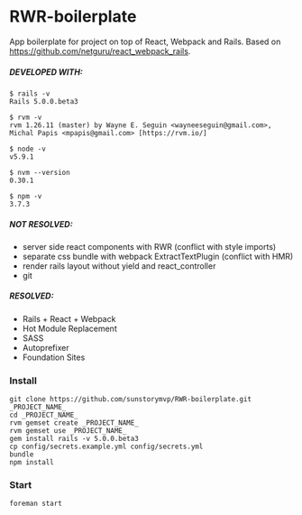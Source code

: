 # RWR-boilerplate

App boilerplate for project on top of React, Webpack and Rails.
Based on https://github.com/netguru/react_webpack_rails.

##### DEVELOPED WITH:

```
$ rails -v
Rails 5.0.0.beta3

$ rvm -v
rvm 1.26.11 (master) by Wayne E. Seguin <wayneeseguin@gmail.com>, Michal Papis <mpapis@gmail.com> [https://rvm.io/]

$ node -v
v5.9.1

$ nvm --version
0.30.1

$ npm -v
3.7.3
```

##### NOT RESOLVED:
* server side react components with RWR (conflict with style imports)
* separate css bundle with webpack ExtractTextPlugin (conflict with HMR)
* render rails layout without yield and react_controller
* git

##### RESOLVED:
* Rails + React + Webpack
* Hot Module Replacement
* SASS
* Autoprefixer
* Foundation Sites

### Install

```
git clone https://github.com/sunstorymvp/RWR-boilerplate.git _PROJECT_NAME_
cd _PROJECT_NAME_
rvm gemset create _PROJECT_NAME_
rvm gemset use _PROJECT_NAME_
gem install rails -v 5.0.0.beta3
cp config/secrets.example.yml config/secrets.yml
bundle
npm install
```
### Start

```
foreman start
```
